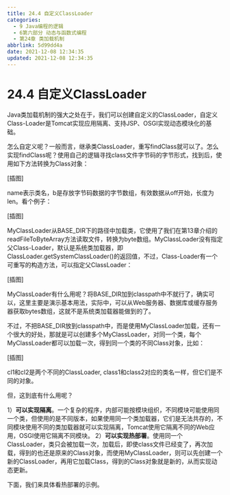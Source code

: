 ```yaml
---
title: 24.4 自定义ClassLoader
categories:
  - 9 Java编程的逻辑
  - 6第六部分 动态与函数式编程
  - 第24章 类加载机制
abbrlink: 5d99dd4a
date: 2021-12-08 12:34:35
updated: 2021-12-08 12:34:35
---
```

# 24.4 自定义ClassLoader
Java类加载机制的强大之处在于，我们可以创建自定义的ClassLoader，自定义Class-Loader是Tomcat实现应用隔离、支持JSP、OSGI实现动态模块化的基础。

怎么自定义呢？一般而言，继承类ClassLoader，重写findClass就可以了。怎么实现findClass呢？使用自己的逻辑寻找class文件字节码的字节形式，找到后，使用如下方法转换为Class对象：

[插图]

name表示类名，b是存放字节码数据的字节数组，有效数据从off开始，长度为len。看个例子：

[插图]

MyClassLoader从BASE_DIR下的路径中加载类，它使用了我们在第13章介绍的readFileToByteArray方法读取文件，转换为byte数组。MyClassLoader没有指定父Class-Loader，默认是系统类加载器，即ClassLoader.getSystemClassLoader()的返回值，不过，Class-Loader有一个可重写的构造方法，可以指定父ClassLoader：

[插图]

MyClassLoader有什么用呢？将BASE_DIR加到classpath中不就行了，确实可以，这里主要是演示基本用法，实际中，可以从Web服务器、数据库或缓存服务器获取bytes数组，这就不是系统类加载器能做到的了。

不过，不把BASE_DIR放到classpath中，而是使用MyClassLoader加载，还有一个很大的好处，那就是可以创建多个MyClassLoader，对同一个类，每个MyClassLoader都可以加载一次，得到同一个类的不同Class对象，比如：

[插图]

cl1和cl2是两个不同的ClassLoader, class1和class2对应的类名一样，但它们是不同的对象。

但，这到底有什么用呢？

1）**可以实现隔离**。一个复杂的程序，内部可能按模块组织，不同模块可能使用同一个类，但使用的是不同版本，如果使用同一个类加载器，它们是无法共存的，不同模块使用不同的类加载器就可以实现隔离，Tomcat使用它隔离不同的Web应用，OSGI使用它隔离不同模块。
2）**可以实现热部署**。使用同一个ClassLoader，类只会被加载一次，加载后，即使class文件已经变了，再次加载，得到的也还是原来的Class对象，而使用MyClassLoader，则可以先创建一个新的ClassLoader，再用它加载Class，得到的Class对象就是新的，从而实现动态更新。

下面，我们来具体看热部署的示例。
